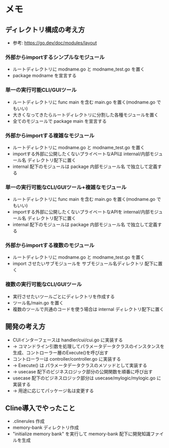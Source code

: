 # メモ
## ディレクトリ構成の考え方
- 参考: https://go.dev/doc/modules/layout

### 外部からimportするシンプルなモジュール
- ルートディレクトリに modname.go と modname_test.go を置く
- package modname を宣言する

### 単一の実行可能CLI/GUIツール
- ルートディレクトリに func main を含む main.go を置く(modname.go でもいい)
- 大きくなってきたらルートディレクトリに分割した各種モジュールを置く
- 全てのモジュールで package main を宣言する

### 外部からimportする複雑なモジュール
- ルートディレクトリに modname.go と modname_test.go を置く
- importする外部に公開したくないプライベートなAPIは internal/内部モジュール名 ディレクトリ配下に置く
- internal 配下のモジュールは package 内部モジュール名 で独立して定義する

### 単一の実行可能なCLI/GUIツール+複雑なモジュール
- ルートディレクトリに func main を含む main.go を置く(modname.go でもいい)
- importする外部に公開したくないプライベートなAPIを internal/内部モジュール名 ディレクトリ配下に置く
- internal 配下のモジュールは package 内部モジュール名 で独立して定義する

### 外部からimportする複数のモジュール
- ルートディレクトリに modname.go と modname_test.go を置く
- import させたいサブモジュールを サブモジュール名ディレクトリ 配下に置く

### 複数の実行可能なCLI/GUIツール
- 実行させたいツールごとにディレクトリを作成する
- ツール名/main.go を置く
- 複数のツールで共通のコードを使う場合は internal ディレクトリ配下に置く

## 開発の考え方
- CUIインターフェースは handler/cui/cui.go に実装する
- -> コマンドライン引数を処理してパラメータデータクラスのインスタンスを生成、コントローラー層のExecute()を呼び出す
- コントローラーは controller/controller.go に実装する
- -> Execute() は パラメータデータクラスのメソッドとして実装する
- -> usecase 配下のビジネスロジック部分の公開関数を順番に呼び出す
- usecase 配下のビジネスロジック部分は usecase/mylogic/mylogic.go に実装する
- -> 用途に応じてパッケージ名は変更する

## Cline導入でやったこと
- .clinerules 作成
- memory-bank ディレクトリ作成
- "initialize memory bank" を実行して memory-bank 配下に開発知識ファイルを生成
